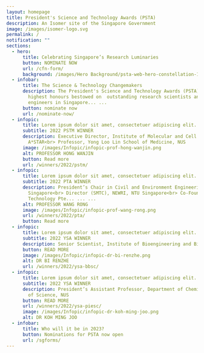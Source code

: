 ```yaml
---
layout: homepage
title: President's Science and Technology Awards (PSTA)
description: An Isomer site of the Singapore Government
image: /images/isomer-logo.svg
permalink: /
notification: ""
sections:
  - hero:
      title: Celebrating Singapore’s Research Luminaries
      button: NOMINATE NOW
      url: /cfn-form/
      background: /images/Hero Background/psta-web-hero-constellation-1920x1006px.jpg
  - infobar:
      title: The Science & Technology Changemakers
      description: The President's Science and Technology Awards (PSTA) are the
        highest honours bestowed on  outstanding research scientists and
        engineers in Singapore... ...
      button: nominate now
      url: /nominate-now/
  - infopic:
      title: Lorem ipsum dolor sit amet, consectetuer adipiscing elit...
      subtitle: 2022 PSTM WINNER
      description: Executive Director, Institute of Molecular and Cell Biology,
        A*STAR<br> Professor, Yong Loo Lin School of Medicine, NUS
      image: /images/Infopic/infopic-prof-hong-wanjin.png
      alt: PROFESSOR HONG WANJIN
      button: Read more
      url: /winners/2022/pstm/
  - infopic:
      title: Lorem ipsum dolor sit amet, consectetuer adipiscing elit...
      subtitle: 2022 PTA WINNER
      description: President’s Chair in Civil and Environment Engineering, NTU
        Singapore<br> Director (SMTC), NEWRI, NTU Singapore<br> Co-Founder, H2MO
        Technology Pte... ... ...
      alt: PROFESSOR WANG RONG
      image: /images/Infopic/infopic-prof-wang-rong.png
      url: /winners/2022/pta/
      button: Read more
  - infopic:
      title: Lorem ipsum dolor sit amet, consectetuer adipiscing elit...
      subtitle: 2022 YSA WINNER
      description: Senior Scientist, Institute of Bioengineering and Bioimaging, A*STAR
      button: READ MORE
      image: /images/Infopic/infopic-dr-bi-renzhe.png
      alt: DR BI RENZHE
      url: /winners/2022/ysa-bbsc/
  - infopic:
      title: Lorem ipsum dolor sit amet, consectetuer adipiscing elit...
      subtitle: 2022 YSA WINNER
      description: President’s Assistant Professor, Department of Chemistry, Faculty
        of Science, NUS
      button: READ MORE
      url: /winners/2022/ysa-piesc/
      image: /images/Infopic/infopic-dr-koh-ming-joo.png
      alt: DR KOH MING JOO
  - infobar:
      title: Who will it be in 2023?
      button: Nominations for PSTA now open
      url: /sgforms/
---
```

